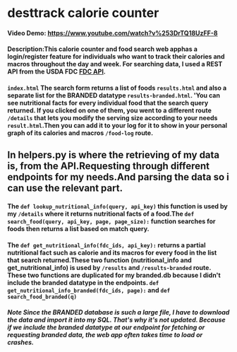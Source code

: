 # desttrack calorie counter
#### Video Demo:  https://www.youtube.com/watch?v%253DrTQ18UzFF-8
#### Description:This calorie counter and food search web apphas a login/register feature for individuals who want to track their calories and macros throughout the day and week. For searching data, I used a REST API from the USDA FDC [FDC API](https://fdc.nal.usda.gov/api-spec/fdc_api.html).

#### `index.html` The search form returns a list of foods `results.html` and also a separate list for the BRANDED datatype `results-branded.html`. 'You can see nutritional facts for every individual food that the search query returned. If you clicked on one of them, you went to a different route `/details` that lets you modify the serving size according to your needs `result.html`.Then you can add it to your log for it to show in your personal graph of its calories and macros `/food-log` route.

## In helpers.py is where the retrieving of my data is, from the API.Requesting through different endpoints for my needs.And parsing the data so i can use the relevant part.


#### The `def lookup_nutritional_info(query, api_key)` this function is used by my `/details` where it returns nutritional facts of a food.The `def search_food(query, api_key, page, page_size):` function searches for foods then returns a list based on match query.

#### The `def get_nutritional_info(fdc_ids, api_key):` returns a partial nutritional fact such as calorie and its macros for every food in the list that search returned.These two function (nutritional_info and get_nutritional_info) is used by `/results` and `/results-branded` route. These two functions are duplicated for my branded.db because I didn't include the branded datatype in the endpoints. `def get_nutritional_info_branded(fdc_ids, page):` and `def search_food_branded(q)`

##### Note Since the BRANDED database is such a large file, I have to download the data and import it into my SQL. That's why it's not updated. Because if we include the branded datatype at our endpoint for fetching or requesting branded data, the web app often takes time to load or crashes.













